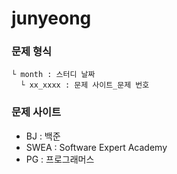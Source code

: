 # junyeong

### 문제 형식
```
└ month : 스터디 날짜
  └ xx_xxxx : 문제 사이트_문제 번호
```
  
### 문제 사이트
- BJ : 백준
- SWEA : Software Expert Academy
- PG : 프로그래머스
